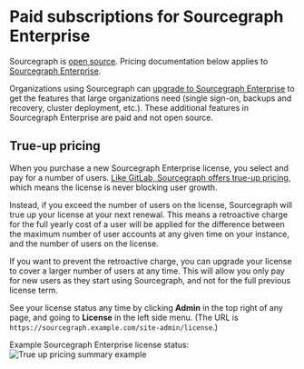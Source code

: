 # Paid subscriptions for Sourcegraph Enterprise

<div class="alert alert-info">

Sourcegraph is <a href="https://github.com/sourcegraph/sourcegraph">open source</a>. Pricing documentation below applies to <a href="https://about.sourcegraph.com/pricing">Sourcegraph Enterprise</a>.

</div>

Organizations using Sourcegraph can <a href ="/pricing">upgrade to Sourcegraph Enterprise</a> to get the features that large organizations need (single sign-on, backups and recovery, cluster deployment, etc.). These additional features in Sourcegraph Enterprise are paid and not open source.

<!-- TODO(sqs): add info about buying a subscription -->

## True-up pricing

When you purchase a new Sourcegraph Enterprise license, you select and pay for a number of users. <a href="https://about.gitlab.com/handbook/product/pricing/#true-up-pricing">Like GitLab, Sourcegraph offers true-up pricing</a>, which means the license is never blocking user growth.

Instead, if you exceed the number of users on the license, Sourcegraph will true up your license at your next renewal. This means a retroactive charge for the full yearly cost of a user will be applied for the difference between the maximum number of user accounts at any given time on your instance, and the number of users on the license.

If you want to prevent the retroactive charge, you can upgrade your license to cover a larger number of users at any time. This will allow you only pay for new users as they start using Sourcegraph, and not for the full previous license term.

See your license status any time by clicking **Admin** in the top right of any page, and going to **License** in the left side menu. (The URL is `https://sourcegraph.example.com/site-admin/license`.)

Example Sourcegraph Enterprise license status:
![True up pricing summary example](./images/true-up-pricing-summary.png)
